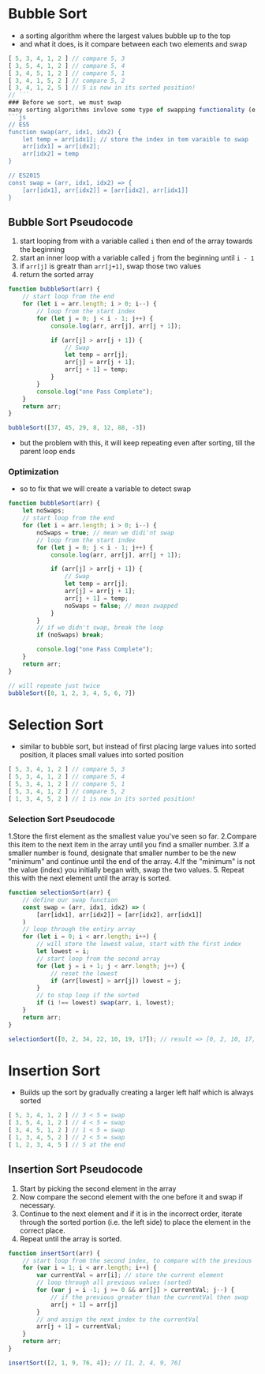 # Bubble Sort
- a sorting algorithm where the largest values bubble up to the top
- and what it does, is it compare between each two elements and swap
```js
[ 5, 3, 4, 1, 2 ] // compare 5, 3
[ 3, 5, 4, 1, 2 ] // compare 5, 4
[ 3, 4, 5, 1, 2 ] // compare 5, 1
[ 3, 4, 1, 5, 2 ] // compare 5, 2
[ 3, 4, 1, 2, 5 ] // 5 is now in its sorted position!
// ```
### Before we sort, we must swap
many sorting algorithms invlove some type of swapping functionality (e.g. swapping to nmubers to put them in order)
```js
// ES5
function swap(arr, idx1, idx2) {
    let temp = arr[idx1]; // store the index in tem varaible to swap
    arr[idx1] = arr[idx2];
    arr[idx2] = temp
}

// ES2015
const swap = (arr, idx1, idx2) => {
    [arr[idx1], arr[idx2]] = [arr[idx2], arr[idx1]] 
}
```

## Bubble Sort Pseudocode
1. start looping from with a variable called `i` then end of the array towards the beginning
2. start an inner loop with a variable called `j` from the beginning until `i - 1`
3. if `arr[j]` is greatr than `arr[j+1]`, swap those two values
4. return the sorted array

```js
function bubbleSort(arr) {
    // start loop from the end
    for (let i = arr.length; i > 0; i--) {
        // loop from the start index
        for (let j = 0; j < i - 1; j++) {
            console.log(arr, arr[j], arr[j + 1]);

            if (arr[j] > arr[j + 1]) {
                // Swap
                let temp = arr[j];
                arr[j] = arr[j + 1];
                arr[j + 1] = temp;
            }
        }
        console.log("one Pass Complete");
    }
    return arr;
}

bubbleSort([37, 45, 29, 8, 12, 88, -3])
```
- but the problem with this, it will keep repeating even after sorting, till the parent loop ends

### Optimization
- so to fix that we will create a variable to detect swap
```js
function bubbleSort(arr) {
    let noSwaps;
    // start loop from the end
    for (let i = arr.length; i > 0; i--) {
        noSwaps = true; // mean we didi'nt swap
        // loop from the start index
        for (let j = 0; j < i - 1; j++) {
            console.log(arr, arr[j], arr[j + 1]);

            if (arr[j] > arr[j + 1]) {
                // Swap
                let temp = arr[j];
                arr[j] = arr[j + 1];
                arr[j + 1] = temp;
                noSwaps = false; // mean swapped
            }
        }
        // if we didn't swap, break the loop
        if (noSwaps) break;

        console.log("one Pass Complete");
    }
    return arr;
}

// will repeate just twice
bubbleSort([8, 1, 2, 3, 4, 5, 6, 7])
```


# Selection Sort
- similar to bubble sort, but instead of first placing large values into sorted position, it places small values into sorted position
```js
[ 5, 3, 4, 1, 2 ] // compare 5, 3
[ 5, 3, 4, 1, 2 ] // compare 5, 4
[ 5, 3, 4, 1, 2 ] // compare 5, 1
[ 5, 3, 4, 1, 2 ] // compare 5, 2
[ 1, 3, 4, 5, 2 ] // 1 is now in its sorted position!
```

### Selection Sort Pseudocode
1.Store the first element as the smallest value you've seen so far.
2.Compare this item to the next item in the array until you find a smaller number.
3.If a smaller number is found, designate that smaller number to be the new "minimum" and continue until the end of the array.
4.If the "minimum" is not the value (index) you initially began with, swap the two values.
5. Repeat this with the next element until the array is sorted.

```js
function selectionSort(arr) {
    // define our swap function
    const swap = (arr, idx1, idx2) => (
        [arr[idx1], arr[idx2]] = [arr[idx2], arr[idx1]]
    )
    // loop through the entiry array
    for (let i = 0; i < arr.length; i++) {
        // will store the lowest value, start with the first index
        let lowest = i;
        // start loop from the second array
        for (let j = i + 1; j < arr.length; j++) {
            // reset the lowest
            if (arr[lowest] > arr[j]) lowest = j;
        }
        // to stop loop if the sorted
        if (i !== lowest) swap(arr, i, lowest);
    }
    return arr;
}

selectionSort([0, 2, 34, 22, 10, 19, 17]); // result => [0, 2, 10, 17, 19, 22, 34]
```

# Insertion Sort
- Builds up the sort by gradually creating a larger left half which is always sorted
```js
[ 5, 3, 4, 1, 2 ] // 3 < 5 = swap
[ 3, 5, 4, 1, 2 ] // 4 < 5 = swap
[ 3, 4, 5, 1, 2 ] // 1 < 5 = swap
[ 1, 3, 4, 5, 2 ] // 2 < 5 = swap
[ 1, 2, 3, 4, 5 ] // 5 at the end
```

## Insertion Sort Pseudocode

1. Start by picking the second element in the array
2. Now compare the second element with the one before it and swap if necessary.
3. Continue to the next element and if it is in the incorrect order, iterate through the sorted portion (i.e. the left side) to place the element in the correct place.
4. Repeat until the array is sorted.

```js
function insertSort(arr) {
    // start loop from the second index, to compare with the previous
    for (var i = 1; i < arr.length; i++) {
        var currentVal = arr[i]; // store the current element
        // loop through all previous values (sorted)
        for (var j = i -1; j >= 0 && arr[j] > currentVal; j--) {
            // if the previous greater than the currentVal then swap
            arr[j + 1] = arr[j] 
        }
        // and assign the next index to the currentVal
        arr[j + 1] = currentVal;
    }
    return arr;
}

insertSort([2, 1, 9, 76, 4]); // [1, 2, 4, 9, 76]
```
